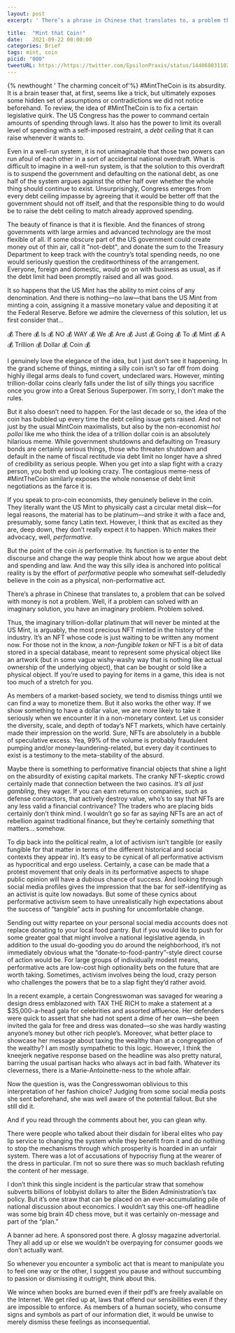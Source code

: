 ```yaml
---
layout: post
excerpt: ' There’s a phrase in Chinese that translates to, a problem that can be solved with money is not a problem. Well, if a problem can solved with an imaginary solution, you have an imaginary problem. Problem solved.'

title:  "Mint that Coin!"
date:   2021-09-22 00:00:00
categories: Brief
tags: mint, coin
picid: "000"
tweetURL: https://https://twitter.com/EpsilonPraxis/status/1440680311021400069
---
```




{% newthought ' The charming conceit of'%} #MintTheCoin is its absurdity. It is a brain teaser that, at first, seems like a trick, but ultimately exposes some hidden set of assumptions or contradictions we did not notice beforehand. To review, the idea of #MintTheCoin is to fix a certain legislative quirk. The US Congress has the power to command certain amounts of spending through laws. It also has the power to limit its overall level of spending with a self-imposed restraint, a *debt ceiling* that it can raise whenever it wants to.

Even in a well-run system, it is not unimaginable that those two powers can run afoul of each other in a sort of accidental national overdraft. What is difficult to imagine in a well-run system, is that the solution to this overdraft is to suspend the government and defaulting on the national debt, as one half of the system argues against the other half over whether the whole thing should continue to exist. Unsurprisingly, Congress emerges from every debt ceiling impasse by agreeing that it would be better off that the government should not off itself, and that the responsible thing to do would be to raise the debt ceiling to match already approved spending.

The beauty of finance is that it is flexible. And the finances of strong governments with large armies and advanced technology are the most flexible of all. If some obscure part of the US government could create money out of thin air, call it "not-debt", and donate the sum to the Treasury Department to keep track with the country’s total spending needs, no one would seriously question the creditworthiness of the arrangement. Everyone, foreign and domestic, would go on with business as usual, as if the debt limit had been promptly raised and all was good.

It so happens that the US Mint has the ability to mint coins of any denomination. And there is nothing—no law—that bans the US Mint from minting a coin, assigning it a massive monetary value and depositing it at the Federal Reserve. Before we admire the cleverness of this solution, let us first consider that…

💰 There 💰 Is 💰 NO 💰 WAY 💰 We 💰 Are 💰 Just 💰 Going 💰 To 💰 Mint 💰 A 💰 Trillion 💰 Dollar 💰 Coin 💰

I genuinely love the elegance of the idea, but I just don’t see it happening. In the grand scheme of things, minting a silly coin isn’t so far off from doing highly illegal arms deals to fund covert, undeclared wars. However, minting trillion-dollar coins clearly falls under the list of silly things you sacrifice once you grow into a Great Serious Superpower. I’m sorry, I don’t make the rules.

But it also doesn’t need to happen. For the last decade or so, the idea of the coin has bubbled up every time the debt ceiling issue gets raised. And not just by the usual MintCoin maximalists, but also by the non-economist *hoi polloi* like me who think the idea of a trillion dollar coin is an absolutely hilarious meme. While government shutdowns and defaulting on Treasury bonds are certainly serious things, those who threaten shutdown and default in the name of fiscal rectitude via debt limit no longer have a shred of credibility as serious people. When you get into a slap fight with a crazy person, you both end up looking crazy. The contagious meme-ness of #MintTheCoin similarly exposes the whole nonsense of debt limit negotiations as the farce it is.

If you speak to pro-coin economists, they genuinely believe in the coin. They literally want the US Mint to physically cast a circular metal disk—for legal reasons, the material has to be platinum—and strike it with a face and, presumably, some fancy Latin text. However, I think that as excited as they are, deep down, they don’t really expect it to happen. Which makes their advocacy, well, *performative.*

But the point of the coin *is* performative. Its function is to enter the discourse and change the way people think about how we argue about debt and spending and law. And the way this silly idea is anchored into political reality is by the effort of *performative* people who somewhat self-deludedly believe in the coin as a physical, non-performative act.

There’s a phrase in Chinese that translates to, a problem that can be solved with money is not a problem. Well, if a problem can solved with an imaginary solution, you have an imaginary problem. Problem solved.

Thus, the imaginary trillion-dollar platinum that will never be minted at the US Mint, is arguably, the most precious NFT minted in the history of the industry. It’s an NFT whose code is just waiting to be written any moment now. For those not in the know, a *non-fungible token* or NFT is a bit of data stored in a special database, meant to represent some physical object like an artwork (but in some vague wishy-washy way that is nothing like actual ownership of the underlying object), that can be bought or sold like a physical object. If you’re used to paying for items in a game, this idea is not too much of a stretch for you.

As members of a market-based society, we tend to dismiss things until we can find a way to monetize them. But it also works the other way. If we show something to have a dollar value, we are more likely to take it seriously when we encounter it in a non-monetary context. Let us consider the diversity, scale, and depth of today’s NFT markets, which have certainly made their impression on the world. Sure, NFTs are absolutely in a bubble of speculative excess. Yea, 99% of the volume is probably fraudulent pumping and/or money-laundering-related, but every day it continues to exist is a testimony to the meta-stability of the absurd.

Maybe there is something to performative financial objects that shine a light on the absurdity of existing capital markets. The cranky NFT-skeptic crowd certainly made that connection between the two casinos. *It’s all just gambling*, they wager. If you can earn returns on companies, such as defense contractors, that actively destroy value, who’s to say that NFTs are any less valid a financial contrivance? The traders who are placing bids certainly don’t think mind. I wouldn’t go so far as saying NFTs are an act of rebellion against traditional finance, but they’re certainly *something* that matters… somehow.

To dip back into the political realm, a lot of activism isn’t tangible (or easily fungible for that matter in terms of the different historical and social contexts they appear in). It’s easy to be cynical of all performative activism as hypocritical and ergo useless. Certainly, a case can be made that a protest movement that only deals in its performative aspects to shape public opinion will have a dubious chance of success. And looking through social media profiles gives the impression that the bar for self-identifying as an activist is quite low nowadays. But some of these cynics about performative activism seem to have unrealistically high expectations about the success of “tangible” acts in pushing for uncomfortable change.

Sending out witty repartee on your personal social media accounts does not replace donating to your local food pantry. But if you would like to push for some greater goal that might involve a national legislative agenda, in addition to the usual do-gooding you do around the neighborhood, it’s not immediately obvious what the “donate-to-food-pantry”-style direct course of action would be. For large groups of individually modest means, performative acts are low-cost high optionality bets on the future that are worth taking. Sometimes, activism involves being the loud, crazy person who challenges the powers that be to a slap fight they’d rather avoid.

In a recent example, a certain Congresswoman was savaged for wearing a design dress emblazoned with TAX THE RICH to make a statement at a $35,000-a-head gala for celebrities and assorted affluence. Her defenders were quick to assert that she had not spent a dime of her own—she been invited the gala for free and dress was donated—so she was hardly wasting anyone’s money but other rich people’s. Moreover, what better place to showcase her message about taxing the wealthy than at a congregation of the wealthy? I am mostly sympathetic to this logic. However, I think the kneejerk negative response based on the headline was also pretty natural, barring the usual partisan hacks who always act in bad faith. Whatever its cleverness, there is a Marie-Antoinette-ness to the whole affair. 

Now the question is, was the Congresswoman oblivious to this interpretation of her fashion choice? Judging from some social media posts she sent beforehand, she was well aware of the potential fallout. But she still did it.

And if you read through the comments about her, you can glean why.

There were people who talked about their disdain for liberal elites who pay lip service to changing the system while they benefit from it and do nothing to stop the mechanisms through which prosperity is hoarded in an unfair system. There was a lot of accusations of hypocrisy flung at the wearer of the dress in particular. I’m not so sure there was so much backlash refuting the content of her message.

I don’t think this single incident is the particular straw that somehow subverts billions of lobbyist dollars to alter the Biden Administration’s tax policy. But it’s one straw that can be placed on an ever-accumulating pile of national discussion about economics. I wouldn’t say this one-off headline was some big brain 4D chess move, but it was certainly on-message and part of the “plan.”

A banner ad here. A sponsored post there. A glossy magazine advertorial. They all add up or else we wouldn’t be overpaying for consumer goods we don’t actually want. 

So whenever you encounter a symbolic act that is meant to manipulate you to feel one way or the other, I suggest you pause and without succumbing to passion or dismissing it outright, think about this.

We wince when books are burned even if their pdf’s are freely available on the Internet. We get riled up at, laws that offend our sensibilities even if they are impossible to enforce. As members of a human society, who consume signs and symbols as part of our information diet, it would be unwise to merely dismiss these feelings as inconsequential.





<!-- 

sd

-->
